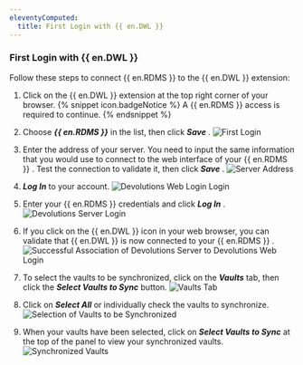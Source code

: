 ```yaml
---
eleventyComputed:
  title: First Login with {{ en.DWL }}
---
```


### First Login with {{ en.DWL }} 
Follow these steps to connect {{ en.RDMS }} to the {{ en.DWL }} extension:  

1. Click on the {{ en.DWL }} extension at the top right corner of your browser. 
{% snippet icon.badgeNotice %} 
A {{ en.RDMS }} access is required to continue. 
{% endsnippet %}
 
2. Choose ***{{ en.RDMS }}*** in the list, then click ***Save*** . 
![First Login](/img/en/server/Dwl4016.png)
1. Enter the address of your server. You need to input the same information that you would use to connect to the web interface of your {{ en.RDMS }} . Test the connection to validate it, then click ***Save*** . 
![Server Address](/img/en/server/Dwl4017.png)
1. ***Log In*** to your account. 
![Devolutions Web Login Login](/img/en/server/Dwl4018.png)
1. Enter your {{ en.RDMS }} credentials and click ***Log In*** . 
![Devolutions Server Login](/img/en/server/Dwl4019.png)
1. If you click on the {{ en.DWL }} icon in your web browser, you can validate that {{ en.DWL }} is now connected to your {{ en.RDMS }} . 
![Successful Association of Devolutions Server to Devolutions Web Login](/img/en/server/Dwl4048.png)
1. To select the vaults to be synchronized, click on the ***Vaults*** tab, then click the ***Select Vaults to Sync*** button. 
![Vaults Tab](/img/en/server/Dwl4020.png)
1. Click on ***Select All*** or individually check the vaults to synchronize. 
![Selection of Vaults to be Synchronized](/img/en/server/ServerOp2014.png)
1. When your vaults have been selected, click on ***Select Vaults to Sync*** at the top of the panel to view your synchronized vaults. 
![Synchronized Vaults](/img/en/server/Dwl4055.png)

